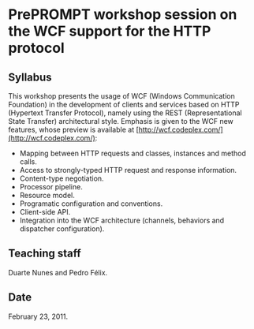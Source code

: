# PrePROMPT workshop session on the WCF support for the HTTP protocol #

## Syllabus ##

This workshop presents the usage of WCF (Windows Communication Foundation) in the development of clients and services based on HTTP (Hypertext Transfer Protocol), namely using the REST (Representational State Transfer) architectural style. Emphasis is given to the WCF new features, whose preview is available at [http://wcf.codeplex.com/](http://wcf.codeplex.com/):

* Mapping between HTTP requests and classes, instances and method calls.
* Access to strongly-typed HTTP request and response information.
* Content-type negotiation.
* Processor pipeline.
* Resource model.
* Programatic configuration and conventions.
* Client-side API.
* Integration into the WCF architecture (channels, behaviors and dispatcher configuration).

## Teaching staff ##

Duarte Nunes and Pedro Félix.

## Date ##

February 23, 2011.



